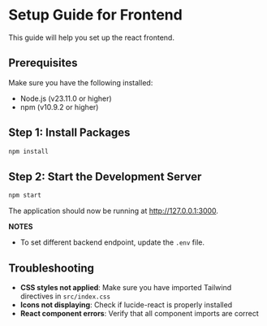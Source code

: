 # Setup Guide for Frontend

This guide will help you set up the react frontend.

## Prerequisites

Make sure you have the following installed:
- Node.js (v23.11.0 or higher)
- npm (v10.9.2 or higher)

## Step 1: Install Packages

```bash
npm install
```

## Step 2: Start the Development Server

```bash
npm start
```

The application should now be running at http://127.0.0.1:3000.

**NOTES**
- To set different backend endpoint, update the  `.env` file. 

## Troubleshooting

- **CSS styles not applied**: Make sure you have imported Tailwind directives in `src/index.css`
- **Icons not displaying**: Check if lucide-react is properly installed
- **React component errors**: Verify that all component imports are correct